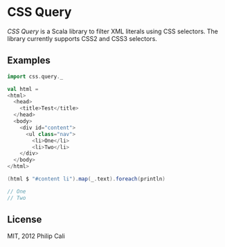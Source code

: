 # CSS Query

_CSS Query_ is a Scala library to filter XML literals using CSS selectors. The
library currently supports CSS2 and CSS3 selectors.

## Examples

``` scala
import css.query._

val html =
<html>
  <head>
    <title>Test</title>
  </head>
  <body>
    <div id="content">
      <ul class="nav">
        <li>One</li>
        <li>Two</li>
    </div>
  </body>
</html>

(html $ "#content li").map(_.text).foreach(println)

// One
// Two
```

## License

MIT, 2012 Philip Cali
